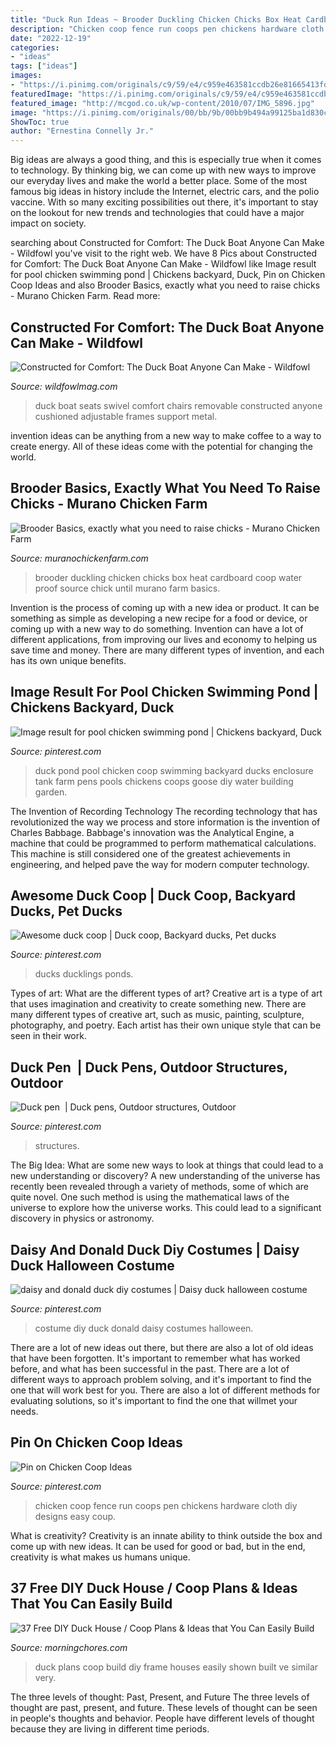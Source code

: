 ```yaml
---
title: "Duck Run Ideas ~ Brooder Duckling Chicken Chicks Box Heat Cardboard Coop Water Proof Source Chick Until Murano Farm Basics"
description: "Chicken coop fence run coops pen chickens hardware cloth diy designs easy coup"
date: "2022-12-19"
categories:
- "ideas"
tags: ["ideas"]
images:
- "https://i.pinimg.com/originals/c9/59/e4/c959e463581ccdb26e81665413fdcd38.jpg"
featuredImage: "https://i.pinimg.com/originals/c9/59/e4/c959e463581ccdb26e81665413fdcd38.jpg"
featured_image: "http://mcgod.co.uk/wp-content/2010/07/IMG_5896.jpg"
image: "https://i.pinimg.com/originals/00/bb/9b/00bb9b494a99125ba1d830c4830ff614.jpg"
ShowToc: true
author: "Ernestina Connelly Jr."
---
```



Big ideas are always a good thing, and this is especially true when it comes to technology. By thinking big, we can come up with new ways to improve our everyday lives and make the world a better place. Some of the most famous big ideas in history include the Internet, electric cars, and the polio vaccine. With so many exciting possibilities out there, it's important to stay on the lookout for new trends and technologies that could have a major impact on society.

	

		
searching about Constructed for Comfort: The Duck Boat Anyone Can Make - Wildfowl you've visit to the right web. We have 8 Pics about Constructed for Comfort: The Duck Boat Anyone Can Make - Wildfowl like Image result for pool chicken swimming pond | Chickens backyard, Duck, Pin on Chicken Coop Ideas and also Brooder Basics, exactly what you need to raise chicks - Murano Chicken Farm. Read more:
		
    
## Constructed For Comfort: The Duck Boat Anyone Can Make - Wildfowl

<img loading=lazy src="http://www.wildfowlmag.com/files/2011/12/WIFP-111000-BB-2.jpg" onerror="this.onerror=null;this.src='https://tse4.mm.bing.net/th?id=OIP.GWy3uAdxUeMZDVmQPJKS7AHaE8&amp;pid=15.1';" alt="Constructed for Comfort: The Duck Boat Anyone Can Make - Wildfowl">

_Source: wildfowlmag.com_

>duck boat seats swivel comfort chairs removable constructed anyone cushioned adjustable frames support metal. 

	

invention ideas can be anything from a new way to make coffee to a way to create energy. All of these ideas come with the potential for changing the world.

    
## Brooder Basics, Exactly What You Need To Raise Chicks - Murano Chicken Farm

<img loading=lazy src="https://1.bp.blogspot.com/-nO1ufa4vpiA/UadxOS-fhTI/AAAAAAAABwI/fOhD0veMKuQ/s640/duckling+in+brooder.JPG" onerror="this.onerror=null;this.src='https://tse1.mm.bing.net/th?id=OIP.Q-NTdBg7Xmp8-gmOmliVawHaE-&amp;pid=15.1';" alt="Brooder Basics, exactly what you need to raise chicks - Murano Chicken Farm">

_Source: muranochickenfarm.com_

>brooder duckling chicken chicks box heat cardboard coop water proof source chick until murano farm basics. 

	

Invention is the process of coming up with a new idea or product. It can be something as simple as developing a new recipe for a food or device, or coming up with a new way to do something. Invention can have a lot of different applications, from improving our lives and economy to helping us save time and money. There are many different types of invention, and each has its own unique benefits.

    
## Image Result For Pool Chicken Swimming Pond | Chickens Backyard, Duck

<img loading=lazy src="https://i.pinimg.com/736x/c9/e8/20/c9e8202ecdc4164a30e034fd3f142c95--swimming-ponds-water-gardens.jpg" onerror="this.onerror=null;this.src='https://tse3.mm.bing.net/th?id=OIP.OWvLw4wqKO8FcuLL_vBCGwHaFj&amp;pid=15.1';" alt="Image result for pool chicken swimming pond | Chickens backyard, Duck">

_Source: pinterest.com_

>duck pond pool chicken coop swimming backyard ducks enclosure tank farm pens pools chickens coops goose diy water building garden. 

	

The Invention of Recording Technology
The recording technology that has revolutionized the way we process and store information is the invention of Charles Babbage. Babbage's innovation was the Analytical Engine, a machine that could be programmed to perform mathematical calculations. This machine is still considered one of the greatest achievements in engineering, and helped pave the way for modern computer technology.

    
## Awesome Duck Coop | Duck Coop, Backyard Ducks, Pet Ducks

<img loading=lazy src="http://mcgod.co.uk/wp-content/2010/07/IMG_5896.jpg" onerror="this.onerror=null;this.src='https://tse4.mm.bing.net/th?id=OIP.94Q2jiFuiWJCBgvx8BNpZwHaE8&amp;pid=15.1';" alt="Awesome duck coop | Duck coop, Backyard ducks, Pet ducks">

_Source: pinterest.com_

>ducks ducklings ponds. 

	

Types of art: What are the different types of art?
Creative art is a type of art that uses imagination and creativity to create something new. There are many different types of creative art, such as music, painting, sculpture, photography, and poetry. Each artist has their own unique style that can be seen in their work.

    
## Duck Pen ️ | Duck Pens, Outdoor Structures, Outdoor

<img loading=lazy src="https://i.pinimg.com/736x/6a/ac/29/6aac29d001b4188025eb7221dc0c3ece--duck-pens-ducks.jpg" onerror="this.onerror=null;this.src='https://tse4.mm.bing.net/th?id=OIP.9fBlDMLBWQ-nnjnCq8cQxAHaFj&amp;pid=15.1';" alt="Duck pen ️ | Duck pens, Outdoor structures, Outdoor">

_Source: pinterest.com_

>structures. 

	

The Big Idea: What are some new ways to look at things that could lead to a new understanding or discovery?
A new understanding of the universe has recently been revealed through a variety of methods, some of which are quite novel. One such method is using the mathematical laws of the universe to explore how the universe works. This could lead to a significant discovery in physics or astronomy.

    
## Daisy And Donald Duck Diy Costumes | Daisy Duck Halloween Costume

<img loading=lazy src="https://i.pinimg.com/originals/c9/59/e4/c959e463581ccdb26e81665413fdcd38.jpg" onerror="this.onerror=null;this.src='https://tse2.mm.bing.net/th?id=OIP.kdU9_WkU8tkxe1BSDeMGOAHaJ4&amp;pid=15.1';" alt="daisy and donald duck diy costumes | Daisy duck halloween costume">

_Source: pinterest.com_

>costume diy duck donald daisy costumes halloween. 

	

There are a lot of new ideas out there, but there are also a lot of old ideas that have been forgotten. It's important to remember what has worked before, and what has been successful in the past. There are a lot of different ways to approach problem solving, and it's important to find the one that will work best for you. There are also a lot of different methods for evaluating solutions, so it's important to find the one that willmet your needs.

    
## Pin On Chicken Coop Ideas

<img loading=lazy src="https://i.pinimg.com/originals/00/bb/9b/00bb9b494a99125ba1d830c4830ff614.jpg" onerror="this.onerror=null;this.src='https://tse3.mm.bing.net/th?id=OIP.Flb_tEugFWQ2jlsyJvsUdgHaFj&amp;pid=15.1';" alt="Pin on Chicken Coop Ideas">

_Source: pinterest.com_

>chicken coop fence run coops pen chickens hardware cloth diy designs easy coup. 

	

What is creativity?
Creativity is an innate ability to think outside the box and come up with new ideas. It can be used for good or bad, but in the end, creativity is what makes us humans unique.

    
## 37 Free DIY Duck House / Coop Plans &amp; Ideas That You Can Easily Build

<img loading=lazy src="https://i1.wp.com/morningchores.com/wp-content/uploads/2016/12/duck-h21.jpg?resize=424%2C581" onerror="this.onerror=null;this.src='https://tse4.mm.bing.net/th?id=OIP.gMVDJzx12u8KlM_PYFtkMQAAAA&amp;pid=15.1';" alt="37 Free DIY Duck House / Coop Plans &amp; Ideas that You Can Easily Build">

_Source: morningchores.com_

>duck plans coop build diy frame houses easily shown built ve similar very. 

	

The three levels of thought: Past, Present, and Future
The three levels of thought are past, present, and future. These levels of thought can be seen in people's thoughts and behavior. People have different levels of thought because they are living in different time periods.

